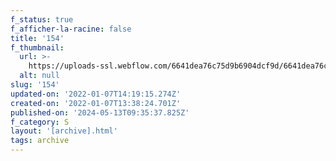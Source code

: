 ```yaml
---
f_status: true
f_afficher-la-racine: false
title: '154'
f_thumbnail:
  url: >-
    https://uploads-ssl.webflow.com/6641dea76c75d9b6904dcf9d/6641dea76c75d9b6904dd346_154.jpg
  alt: null
slug: '154'
updated-on: '2022-01-07T14:19:15.274Z'
created-on: '2022-01-07T13:38:24.701Z'
published-on: '2024-05-13T09:35:37.825Z'
f_category: S
layout: '[archive].html'
tags: archive
---
```



